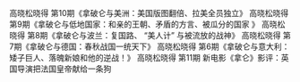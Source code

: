 高晓松晓得 第10期《拿破仑与美洲：美国版图翻倍、拉美全员独立》
高晓松晓得 第9期《拿破仑与低地国家：和亲的王朝、矛盾的方言、被瓜分的国家 》
高晓松晓得 第8期《拿破仑与波兰：复国路、 “美人计” 与被流放的战神》
高晓松晓得 第7期《拿破仑与德国：春秋战国一统天下》
高晓松晓得 第6期《拿破仑与意大利：矮子巨人、落魄新娘和他的逆战！》
高晓松晓得 第11期 新电影《拿仑》影评：英国导演把法国皇帝献给一条狗